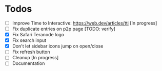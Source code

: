 # Todos

- [ ] Improve Time to Interactive: https://web.dev/articles/tti [In progress]
- [ ] Fix duplicate entries on p2p page [TODO: verify]
- [x] Fix Safari Teranode logo
- [x] Fix search input
- [x] Don't let sidebar icons jump on open/close
- [ ] Fix refresh button
- [ ] Cleanup [In progress]
- [ ] Documentation
